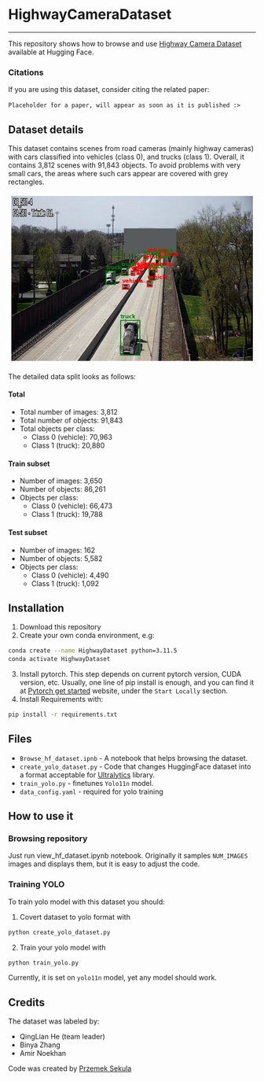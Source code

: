 # HighwayCameraDataset
---
This repository shows how to browse and use [Highway Camera Dataset](https://huggingface.co/datasets/PrzemekS/highway-vehicles) available at Hugging Face.

### Citations
If you are using this dataset, consider citing the related paper:

`Placeholder for a paper, will appear as soon as it is published :>`

## Dataset details
This dataset contains scenes from road cameras (mainly highway cameras)
with cars classified into vehicles (class 0), and trucks (class 1). Overall, it contains 3,812 scenes with 91,843 objects.
To avoid problems with very small cars, the areas where such cars appear are covered with grey rectangles.

<img src="images/example.jpg"> 

The detailed data split looks as follows:

#### Total
- Total number of images: 3,812
- Total number of objects: 91,843
- Total objects per class:
    - Class 0 (vehicle): 70,963
    - Class 1 (truck): 20,880

#### Train subset
- Number of images: 3,650
- Number of objects: 86,261
- Objects per class:
    - Class 0 (vehicle): 66,473
    - Class 1 (truck): 19,788

#### Test subset
- Number of images: 162
- Number of objects: 5,582
- Objects per class:
    - Class 0 (vehicle): 4,490
    - Class 1 (truck): 1,092


## Installation
1. Download this repository
2. Create your own conda environment, e.g:
```bash
conda create --name HighwayDataset python=3.11.5
conda activate HighwayDataset
```
3. Install pytorch. This step depends on current pytorch version, CUDA version, etc. Usually, one line of pip install is enough, and you can find it at [Pytorch get started](https://pytorch.org/get-started/locally/) website, under the `Start Locally` section.
4. Install Requirements with:
```bash
pip install -r requirements.txt
```

## Files
- `Browse_hf_dataset.ipnb` - A notebook that helps browsing the dataset.
- `create_yolo_dataset.py` - Code that changes HuggingFace dataset into a format acceptable for [Ultralytics](https://github.com/ultralytics/ultralytics) library.  
- `train_yolo.py` - finetunes `Yolo11n` model.
- `data_config.yaml` - required for yolo training

## How to use it
### Browsing repository
Just run view_hf_dataset.ipynb notebook. Originally it samples `NUM_IMAGES` images and displays them, but it is easy to adjust the code.

### Training YOLO
To train yolo model with this dataset you should:

1. Covert dataset to yolo format with
```bash
python create_yolo_dataset.py
```
2. Train your yolo model with
```bash
python train_yolo.py
```

Currently, it is set on `yolo11n` model, yet any model should work.

## Credits
The dataset was labeled by:
- QingLian He (team leader)
- Binya Zhang
- Amir Noekhan

Code was created by [Przemek Sekula](https://github.com/PrzemekSekula)

